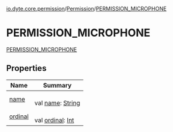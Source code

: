 [io.dyte.core.permission](../../index.md)/[Permission](../index.md)/[PERMISSION_MICROPHONE](index.md)

# PERMISSION_MICROPHONE


[PERMISSION_MICROPHONE](index.md)

## Properties

| Name | Summary |
|---|---|
| [name](../../../com.dyte.mobilecorekmm.models/-dyte-message-type/-p-o-l-l/index.md#-372974862%2FProperties%2F-132266010) | <br/>val [name](../../../com.dyte.mobilecorekmm.models/-dyte-message-type/-p-o-l-l/index.md#-372974862%2FProperties%2F-132266010): [String](https://kotlinlang.org/api/latest/jvm/stdlib/kotlin/-string/index.html) |
| [ordinal](../../../com.dyte.mobilecorekmm.models/-dyte-message-type/-p-o-l-l/index.md#-739389684%2FProperties%2F-132266010) | <br/>val [ordinal](../../../com.dyte.mobilecorekmm.models/-dyte-message-type/-p-o-l-l/index.md#-739389684%2FProperties%2F-132266010): [Int](https://kotlinlang.org/api/latest/jvm/stdlib/kotlin/-int/index.html) |
